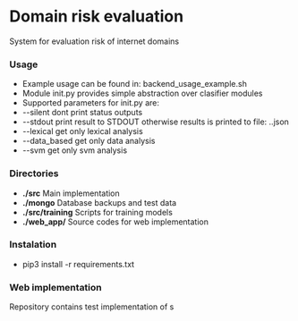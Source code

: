 # Domain risk evaluation
System for evaluation risk of internet domains

### Usage
- Example usage can be found in: backend_usage_example.sh
- Module init.py provides simple abstraction over clasifier modules
- Supported parameters for init.py are:
- --silent dont print status outputs
- --stdout print result to STDOUT otherwise results is printed to file: <domain>.<tld>.json
- --lexical get only lexical analysis
- --data_based get only data analysis
- --svm get only svm analysis

### Directories
- **./src** Main implementation
- **./mongo** Database backups and test data
- **./src/training**  Scripts for training models
- **./web_app/** Source codes for web implementation 


### Instalation
- pip3 install -r requirements.txt


### Web implementation
Repository contains test implementation of s

